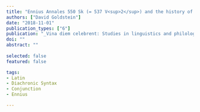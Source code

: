```yaml
---
title: "Ennius Annales 550 Sk (= 537 V<sup>2</sup>) and the history of Lat. *atque*"
authors: ["David Goldstein"]
date: "2018-11-01"
publication_types: ["6"]
publication: "_Vina diem celebrent: Studies in linguistics and philology in honor of Brent Vine_"
doi: ""
abstract: ""
 
selected: false
featured: false

tags:
- Latin
- Diachronic Syntax
- Conjunction
- Ennius

---
```


